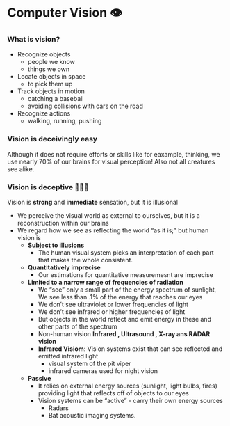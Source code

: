 # Computer Vision 👁 

### What is vision?
 - Recognize objects
    - people we know
    - things we own
- Locate objects in space
    - to pick them up
- Track objects in motion
    - catching a baseball
    - avoiding collisions with cars on the road
- Recognize actions
    - walking, running, pushing

### Vision is deceivingly easy 
Although it does not require efforts or skills like for eaxample, thinking, we use nearly 70% of our brains for visual perception! Also not all creatures see alike.

### Vision is deceptive  🕵🏻‍♂️
Vision is **strong** and **immediate** sensation, but it is illusional
- We perceive the visual world as external to ourselves, but it is a reconstruction within our brains
- We regard how we see as reflecting the world “as it is;” but human vision is
    - **Subject to illusions**
        - The human visual system picks an interpretation of each part that makes the whole consistent.
    - **Quantitatively imprecise**
        - Our estimations for quantitative measuremesnt are imprecise
    - **Limited to a narrow range of frequencies of radiation**
        - We “see” only a small part of the energy spectrum of sunlight, We see less than .1% of the energy that reaches our eyes
        - We don’t see ultraviolet or lower frequencies of light
        - We don’t see infrared or higher frequencies of light
        - But objects in the world reflect and emit energy in these and other parts of the spectrum
        - Non-human vision **Infrared , Ultrasound , X-ray ans RADAR vision**
        - **Infrared Visiom**:  Vision systems exist that can see reflected and emitted infrared light
            - visual system of the pit viper
            - infrared cameras used for night vision
    - **Passive**    
        - It relies on external energy sources (sunlight, light bulbs, fires) providing light that reflects off of objects to our eyes
        - Vision systems can be “active” - carry their own energy sources
            - Radars
            - Bat acoustic imaging systems.


